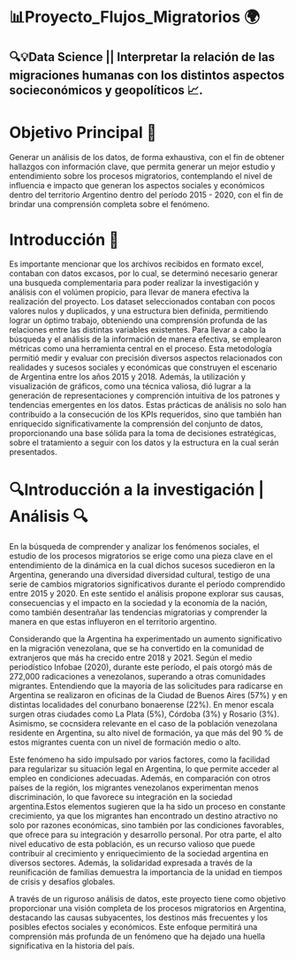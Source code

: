 # 📊Proyecto_Flujos_Migratorios 🌍
## 🔍💡Data Science || Interpretar la relación de las migraciones humanas con los distintos aspectos socieconómicos y geopolíticos 📈.

# Objetivo Principal 🎯
Generar un análisis de los datos, de forma exhaustiva, con el fin de obtener hallazgos con información clave, que permita generar un mejor estudio y entendimiento sobre los procesos migratorios, contemplando el nivel de influencia e impacto que generan los aspectos sociales y económicos dentro del territorio Argentino dentro del período 2015 - 2020, con el fin de brindar una comprensión completa sobre el fenómeno.


# Introducción 🚀
Es importante mencionar que los archivos recibidos en formato excel, contaban con datos excasos, por lo cual, se determinó necesario generar una busqueda complementaria para poder realizar la investigación y análisis con el volúmen propicio,  para llevar de manera efectiva la realización del proyecto.
Los dataset seleccionados contaban con pocos valores nulos y duplicados,  y una estructura bien definida, permitiendo lograr un óptimo trabajo, obteniendo una comprensión profunda de las relaciones entre las distintas variables existentes. Para llevar a cabo la búsqueda y el análisis de la información de manera efectiva, se emplearon métricas como una herramienta central en el proceso. Esta metodología permitió medir y evaluar con precisión diversos aspectos relacionados con realidades y sucesos sociales y económicas que construyen el escenario de Argentina entre los años 2015 y 2018. Además, la utilización y visualización de gráficos, como una técnica valiosa, dió lugrar a la generación de representaciones y comprención intuitiva de los patrones y tendencias emergentes en los datos. Estas prácticas de análisis no solo han contribuido a la consecución de los KPIs requeridos, sino que también han enriquecido significativamente la comprensión del conjunto de datos, proporcionando una base sólida para la toma de decisiones estratégicas, sobre el tratamiento a seguir con los datos y la estructura en la cual serán presentados.

# 🔍Introducción a la investigación | Análisis 🔍
En la búsqueda  de comprender y analizar los fenómenos sociales, el estudio de los procesos migratorios se erige como una pieza clave en el entendimiento de la dinámica en la cual dichos sucesos sucedieron en la Argentina, generando una diversidad  diversidad cultural,  testigo de una serie de cambios migratorios significativos durante el período comprendido entre 2015 y 2020. En este sentido el análisis propone explorar  sus causas, consecuencias y el impacto en la sociedad y la economía de la nación, como también  desentrañar las tendencias migratorias y comprender la manera en que estas influyeron en el territorio argentino.

Considerando que la Argentina ha experimentado un aumento significativo en la migración venezolana, que se ha convertido en la comunidad de extranjeros que más ha crecido entre 2018 y 2021. Según el medio periodístico Infobae (2020), durante este período, el país otorgó más de 272,000 radicaciones a venezolanos, superando a otras comunidades migrantes. Entendiendo que la mayoría de las solicitudes para radicarse en Argentina se realizaron en oficinas de la Ciudad de Buenos Aires (57%) y en distintas localidades del conurbano bonaerense (22%). En menor escala surgen otras ciudades como La Plata (5%), Córdoba (3%) y Rosario (3%). Asimismo, se cocnsidera relevante en el caso de la población venezolana residente en Argentina, su alto nivel de formación, ya que más del 90 % de estos migrantes cuenta con un nivel de formación medio o alto. 

Este fenómeno ha sido impulsado por varios factores, como la facilidad para regularizar su situación legal en Argentina, lo que permite acceder al empleo en condiciones adecuadas. Además, en comparación con otros países de la región, los migrantes venezolanos experimentan menos discriminación, lo que favorece su integración en la sociedad argentina.Estos elementos sugieren que la ha sido un proceso en constante crecimiento, ya que los migrantes han encontrado  un destino atractivo no solo por razones económicas, sino también por las condiciones favorables,  que ofrece para su integración y desarrollo personal. Por otra parte, el alto nivel educativo de esta población,  es un recurso valioso que puede contribuir al crecimiento y enriquecimiento de la sociedad argentina en diversos sectores. Además, la solidaridad expresada a través de la reunificación de familias demuestra la importancia de la unidad en tiempos de crisis y desafíos globales.

A través de un riguroso análisis de datos, este proyecto tiene como objetivo proporcionar una visión completa de los procesos migratorios en Argentina, destacando las causas subyacentes, los destinos más frecuentes y los posibles efectos sociales y económicos. Este enfoque permitirá una comprensión más profunda de un fenómeno que ha dejado una huella significativa en la historia del país.
